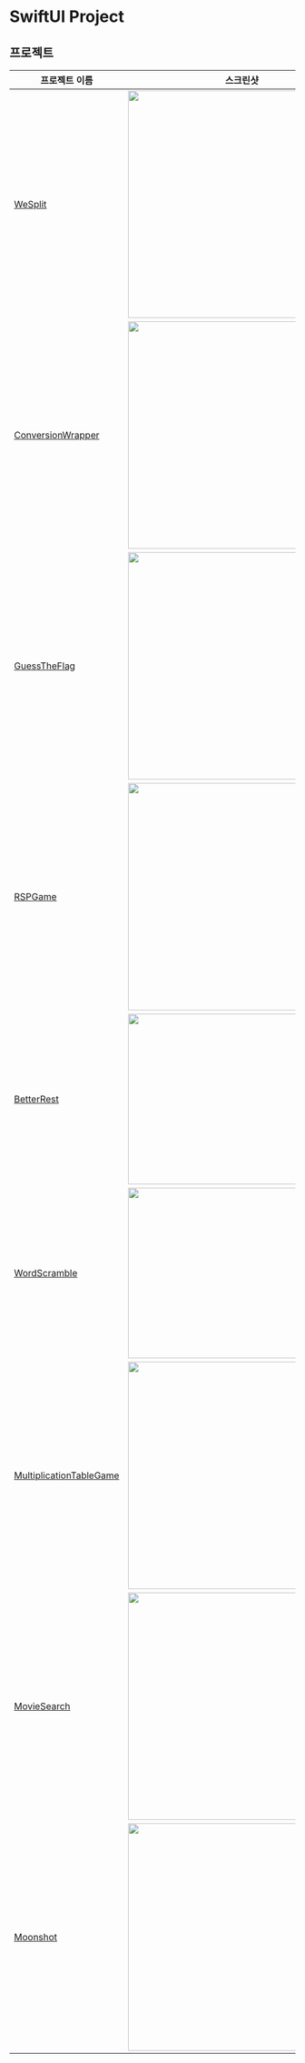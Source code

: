 # SwiftUI Project

## 프로젝트

|프로젝트 이름|스크린샷|핵심 기능 및 배운 기능|
|---|---|---|
|[WeSplit](https://github.com/CHOIJUNHYUK01/hackingWithSwift/blob/main/WeSplit/README.md)|<img src="https://github.com/CHOIJUNHYUK01/hackingWithSwift/assets/114978803/1ce1dd09-2cb2-4ff7-88b1-d0593cba0099" width="400" />|다양한 PickerView|
|[ConversionWrapper](https://github.com/CHOIJUNHYUK01/hackingWithSwift/blob/main/ConversionWrapper/README.md)|<img src="https://github.com/CHOIJUNHYUK01/hackingWithSwift/assets/114978803/9df8e820-5781-4135-928a-8836a2c41a47" width="400" />|단위 계산, TextField 값 활용|
|[GuessTheFlag](https://github.com/CHOIJUNHYUK01/hackingWithSwift/blob/main/GuessTheFlag/README.md)|<img src="https://github.com/CHOIJUNHYUK01/hackingWithSwift/assets/114978803/8b98e9e9-9c9a-4e40-8d51-8bfcf54404d5" width="400" />|ZStack, Color, Gradient, Alert, Animation, Material|
|[RSPGame](https://github.com/CHOIJUNHYUK01/hackingWithSwift/blob/main/RSPGame/README.md)|<img src="https://github.com/CHOIJUNHYUK01/hackingWithSwift/assets/114978803/0aa01bc2-8a58-4d1b-8626-d5600d947aee" width="400" />|Random Element, Alert, @State|
|[BetterRest](https://github.com/CHOIJUNHYUK01/hackingWithSwift/blob/main/BetterRest/README.md)|<img src="https://github.com/CHOIJUNHYUK01/hackingWithSwift/assets/114978803/4b479463-c300-4ba0-8fdd-a6b79fa81c5d" width="300" />|CoreML, CreateML, DateFormatter, Stepper|
|[WordScramble](https://github.com/CHOIJUNHYUK01/hackingWithSwift/blob/main/WordScramble/README.md)|<img src="https://github.com/CHOIJUNHYUK01/hackingWithSwift/assets/114978803/ae9aea30-00da-40f0-82ff-2e33033e9af5" width="300" />|Bundle 활용, UITextChecker, List|
|[MultiplicationTableGame](https://github.com/CHOIJUNHYUK01/hackingWithSwift/blob/main/MultiplicationTableGame/README.md)|<img src="https://github.com/CHOIJUNHYUK01/hackingWithSwift/assets/114978803/2be71298-5a43-45e8-9c9b-74f6383f19aa" width="400" />|NavigationStack, NavigationLink, NavigationPath, @Binding, @Environment|
|[MovieSearch](https://github.com/CHOIJUNHYUK01/hackingWithSwift/blob/main/MovieSearch/README.md)|<img src="https://github.com/CHOIJUNHYUK01/hackingWithSwift/assets/114978803/3496d0f9-95ee-458b-9192-90f5db4b79fb" width="400" />|무한 스크롤, 검색 기능(Searchable), @Published, @StateObject, ObservableObject|
|[Moonshot](https://github.com/CHOIJUNHYUK01/hackingWithSwift/blob/main/Moonshot/README.md)|<img src="https://github.com/CHOIJUNHYUK01/hackingWithSwift/assets/114978803/6036f98b-702f-4a56-b2bb-4ed3754adeb4" width="400" />|GridView, Toggle, containerRelativeFrame, Codable, Identifier, generic|
